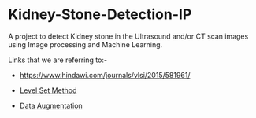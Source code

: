 # Kidney-Stone-Detection-IP
A project to detect Kidney stone in the Ultrasound and/or CT scan images using Image processing and Machine Learning.

Links that we are referring to:- 

* https://www.hindawi.com/journals/vlsi/2015/581961/

* [Level Set Method](https://wiseodd.github.io/techblog/2016/11/05/levelset-method/)

* [Data Augmentation](https://medium.com/nanonets/how-to-use-deep-learning-when-you-have-limited-data-part-2-data-augmentation-c26971dc8ced)
